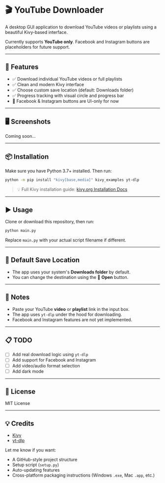 # 🎬 YouTube Downloader

A desktop GUI application to download YouTube videos or playlists using a beautiful Kivy-based interface.

Currently supports **YouTube only**. Facebook and Instagram buttons are placeholders for future support.

---

## 🚀 Features

- ✅ Download individual YouTube videos or full playlists
- ✅ Clean and modern Kivy interface
- ✅ Choose custom save location (default: Downloads folder)
- ✅ Progress tracking with visual circle and progress bar
- 🚧 Facebook & Instagram buttons are UI-only for now

---

## 🖥️ Screenshots

Coming soon...

---

## 📦 Installation

Make sure you have Python 3.7+ installed. Then run:

```bash
python -m pip install "kivy[base,media]" kivy_examples yt-dlp
````

> 💡 Full Kivy installation guide: [kivy.org Installation Docs](https://kivy.org/doc/stable/gettingstarted/installation.html#install-pip)

---

## ▶️ Usage

Clone or download this repository, then run:

```bash
python main.py
```

Replace `main.py` with your actual script filename if different.

---

## 📁 Default Save Location

* The app uses your system's **Downloads folder** by default.
* You can change the destination using the 📁 **Open** button.

---

## 📝 Notes

* Paste your YouTube **video** or **playlist** link in the input box.
* The app uses `yt-dlp` under the hood for downloading.
* Facebook and Instagram features are not yet implemented.

---

## 📋 TODO

* [ ] Add real download logic using `yt-dlp`
* [ ] Add support for Facebook and Instagram
* [ ] Add video/audio format selection
* [ ] Add dark mode

---

## 📖 License

MIT License

---

## 💡 Credits

* [Kivy](https://kivy.org/)
* [yt-dlp](https://github.com/yt-dlp/yt-dlp)

Let me know if you want:
- A GitHub-style project structure
- Setup script (`setup.py`)
- Auto-updating features
- Cross-platform packaging instructions (Windows `.exe`, Mac `.app`, etc.)
```
